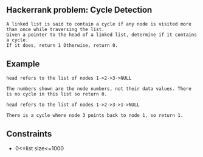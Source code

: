 ## Hackerrank problem: Cycle Detection


```
A linked list is said to contain a cycle if any node is visited more than once while traversing the list. 
Given a pointer to the head of a linked list, determine if it contains a cycle.
If it does, return 1 Otherwise, return 0.
```
## Example
```
head refers to the list of nodes 1->2->3->NULL

The numbers shown are the node numbers, not their data values. There is no cycle in this list so return 0.

head refers to the list of nodes 1->2->3->1->NULL

There is a cycle where node 3 points back to node 1, so return 1.
```
## Constraints

* 0<=list size<=1000
